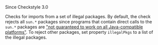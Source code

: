Since Checkstyle 3.0

Checks for imports from a set of illegal packages. By default, the check rejects all `sun.*` packages since programs that contain direct calls to the `sun.*` packages are ["not guaranteed to work on all Java-compatible platforms"][not guaranteed to work on all Java-compatible platforms]. To reject other packages, set property `illegalPkgs` to a list of the illegal packages.


[not guaranteed to work on all Java-compatible platforms]: http://www.oracle.com/technetwork/java/faq-sun-packages-142232.html